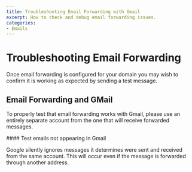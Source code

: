 ```yaml
---
title: Troubleshooting Email Forwarding with Gmail
excerpt: How to check and debug email forwarding issues.
categories:
- Emails
---
```


# Troubleshooting Email Forwarding

Once email forwarding is configured for your domain you may wish to confirm it is working as expected by sending a test message.

## Email Forwarding and GMail

To properly test that email forwarding works with Gmail, please use an entirely separate account from the one that will receive forwarded messages.

<note>
#### Test emails not appearing in Gmail

Google silently ignores messages it determines were sent and received from the same account. This will occur even if the message is forwarded through another address.
</note>

